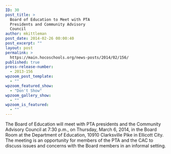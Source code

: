 ```yaml
---
ID: 30
post_title: >
  Board of Education to Meet with PTA
  Presidents and Community Advisory
  Council
author: mkittleman
post_date: 2014-02-26 00:00:40
post_excerpt: ""
layout: post
permalink: >
  https://main.hocoschools.org/news-posts/2014/02/156/
published: true
press-release-number:
  - 2013-156
wpzoom_post_template:
  - ""
wpzoom_featured_show:
  - "Don't Show"
wpzoom_gallery_show:
  - ""
wpzoom_is_featured:
  - ""
---
```

The Board of Education will meet with PTA presidents and the Community Advisory Council at 7:30 p.m., on Thursday, March 6, 2014, in the Board Room at the Department of Education, 10910 Clarksville Pike in Ellicott City. The meeting is an opportunity for members of the PTA and the CAC to discuss issues and concerns with the Board members in an informal setting.